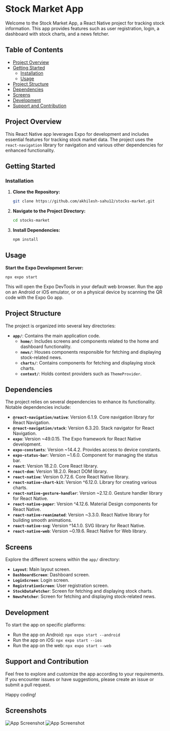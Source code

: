 # Stock Market App

Welcome to the Stock Market App, a React Native project for tracking stock information. This app provides features such as user registration, login, a dashboard with stock charts, and a news fetcher.

## Table of Contents
- [Project Overview](#project-overview)
- [Getting Started](#getting-started)
  - [Installation](#installation)
  - [Usage](#usage)
- [Project Structure](#project-structure)
- [Dependencies](#dependencies)
- [Screens](#screens)
- [Development](#development)
- [Support and Contribution](#support-and-contribution)

## Project Overview

This React Native app leverages Expo for development and includes essential features for tracking stock market data. The project uses the `react-navigation` library for navigation and various other dependencies for enhanced functionality.

## Getting Started

### Installation

1. **Clone the Repository:**
   ```bash
   git clone https://github.com/akhilesh-sahu12/stocks-market.git

2. **Navigate to the Project Directory:**

   ```bash
   cd stocks-market

3. **Install Dependencies:**

   ```bash
   npm install

## Usage

   **Start the Expo Development Server:**

    npx expo start

This will open the Expo DevTools in your default web browser. Run the app on an Android or iOS emulator, or on a physical device by scanning the QR code with the Expo Go app.


## Project Structure

The project is organized into several key directories:

- **`app/`**: Contains the main application code.
  - **`home/`**: Includes screens and components related to the home and dashboard functionality.
  - **`news/`**: Houses components responsible for fetching and displaying stock-related news.
  - **`charts/`**: Contains components for fetching and displaying stock charts.
  - **`context/`**: Holds context providers such as `ThemeProvider`.

## Dependencies

The project relies on several dependencies to enhance its functionality. Notable dependencies include:

- **`@react-navigation/native`**: Version 6.1.9. Core navigation library for React Navigation.
- **`@react-navigation/stack`**: Version 6.3.20. Stack navigator for React Navigation.
- **`expo`**: Version ~49.0.15. The Expo framework for React Native development.
- **`expo-constants`**: Version ~14.4.2. Provides access to device constants.
- **`expo-status-bar`**: Version ~1.6.0. Component for managing the status bar.
- **`react`**: Version 18.2.0. Core React library.
- **`react-dom`**: Version 18.2.0. React DOM library.
- **`react-native`**: Version 0.72.6. Core React Native library.
- **`react-native-chart-kit`**: Version ^6.12.0. Library for creating various charts.
- **`react-native-gesture-handler`**: Version ~2.12.0. Gesture handler library for React Native.
- **`react-native-paper`**: Version ^4.12.6. Material Design components for React Native.
- **`react-native-reanimated`**: Version ~3.3.0. React Native library for building smooth animations.
- **`react-native-svg`**: Version ^14.1.0. SVG library for React Native.
- **`react-native-web`**: Version ~0.19.6. React Native for Web library.

## Screens

Explore the different screens within the `app/` directory:

- **`Layout`**: Main layout screen.
- **`DashboardScreen`**: Dashboard screen.
- **`LoginScreen`**: Login screen.
- **`RegistrationScreen`**: User registration screen.
- **`StockDataFetcher`**: Screen for fetching and displaying stock charts.
- **`NewsFetcher`**: Screen for fetching and displaying stock-related news.

## Development

To start the app on specific platforms:

- Run the app on Android: `npx expo start --android`
- Run the app on iOS: `npx expo start --ios`
- Run the app on the web: `npx expo start --web`

## Support and Contribution

Feel free to explore and customize the app according to your requirements. If you encounter issues or have suggestions, please create an issue or submit a pull request.

Happy coding!

## Screenshots

![App Screenshot](https://github.com/akhilesh-sahu12/stocks-market/blob/master/screenshots/photo1703953331%20(9).jpeg)
![App Screenshot](https://github.com/akhilesh-sahu12/stocks-market/blob/master/screenshots/photo1703953331%20(7).jpeg)

